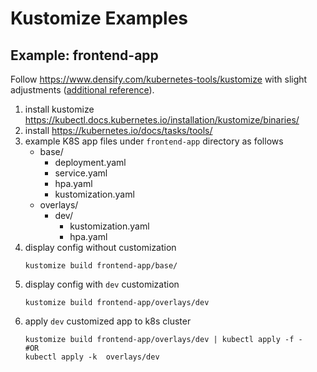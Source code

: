 # Kustomize Examples

## Example: frontend-app
Follow https://www.densify.com/kubernetes-tools/kustomize with slight adjustments ([additional reference](https://kubectl.docs.kubernetes.io/guides/introduction/kustomize/#2-create-variants-using-overlays)).

1. install kustomize
https://kubectl.docs.kubernetes.io/installation/kustomize/binaries/
2. install https://kubernetes.io/docs/tasks/tools/
3. example K8S app files under `frontend-app` directory as follows
   - base/
     - deployment.yaml
     - service.yaml
     - hpa.yaml
     - kustomization.yaml
   - overlays/
     - dev/
       - kustomization.yaml
       - hpa.yaml
4. display config without customization
    ```
    kustomize build frontend-app/base/
    ```
5. display config with `dev` customization
    ```
    kustomize build frontend-app/overlays/dev
    ```
6. apply `dev` customized app to k8s cluster
    ```
    kustomize build frontend-app/overlays/dev | kubectl apply -f -
    #OR
    kubectl apply -k  overlays/dev
    ```
